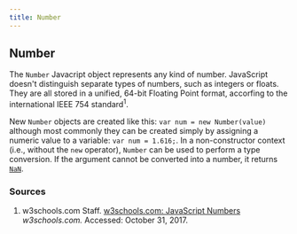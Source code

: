 ```yaml
---
title: Number
---
```

## Number

The `Number` Javacript object represents any kind of number. JavaScript doesn't distinguish separate types of numbers, such as integers or floats. They are all stored in a unified, 64-bit Floating Point format, accorfing to the international IEEE 754 standard<sup>1</sup>.

New `Number` objects are created like this: `var num = new Number(value)` although most commonly they can be created simply by assigning a numeric value to a variable: `var num = 1.616;`. In a non-constructor context (i.e., without the `new` operator), `Number` can be used to perform a type conversion. If the argument cannot be converted into a number, it returns [`NaN`](https://guide.freecodecamp.org/javascript/standard-objects/number).

### Sources

1. w3schools.com Staff. [w3schools.com: JavaScript Numbers](https://www.w3schools.com/js/js_numbers.asp) *w3schools.com.* Accessed: October 31, 2017.

